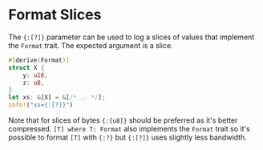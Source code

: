 # Format Slices

The `{:[?]}` parameter can be used to log a slices of values that implement the `Format` trait.
The expected argument is a slice.

``` rust
#[derive(Format)]
struct X {
    y: u16,
    z: u8,
}
let xs: &[X] = &[/* .. */];
info!("xs={:[?]}")
```

Note that for slices of bytes `{:[u8]}` should be preferred as it's better compressed.
`[T] where T: Format` also implements the `Format` trait so it's possible to format `[T]` with `{:?}` but `{:[?]}` uses slightly less bandwidth.
